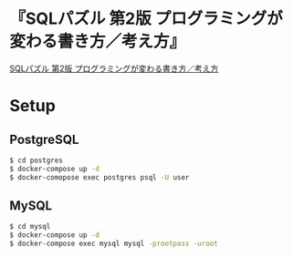 # 『SQLパズル 第2版 プログラミングが変わる書き方／考え方』

[SQLパズル 第2版 プログラミングが変わる書き方／考え方](https://www.seshop.com/product/detail/8321)

# Setup

## PostgreSQL

```sh
$ cd postgres
$ docker-compose up -d
$ docker-comopose exec postgres psql -U user
```

## MySQL

```sh
$ cd mysql
$ docker-compose up -d
$ docker-compose exec mysql mysql -prootpass -uroot
```
